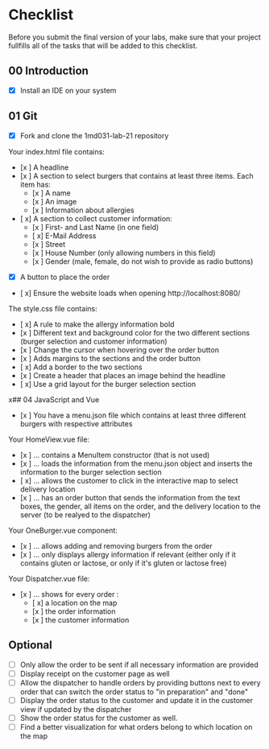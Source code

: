# Checklist

Before you submit the final version of your labs, make sure that your project fullfills all of the tasks that will be added to this checklist.

## 00 Introduction

- [x] Install an IDE on your system

## 01 Git

- [x] Fork and clone the 1md031-lab-21 repository

Your index.html file contains:
- [x ] A headline
- [x ] A section to select burgers that contains at least three items. Each item has:
    - [x ] A name
    - [x ] An image
    - [x ] Information about allergies 
- [ x] A section to collect customer information:
    - [x ] First- and Last Name (in one field)
    - [ x] E-Mail Address
    - [x ] Street
    - [x ] House Number (only allowing numbers in this field)
    - [x ] Gender (male, female, do not wish to provide as radio buttons)
- [x] A button to place the order
- [ x] Ensure the website loads when opening http://localhost:8080/


The style.css file contains:
- [ x] A rule to make the allergy information bold
- [x ] Different text and background color for the two different sections (burger selection and customer information)
- [x ] Change the cursor when hovering over the order button
- [x ] Adds margins to the sections and the order button
- [ x] Add a border to the two sections
- [x ] Create a header that places an image behind the headline
- [ x] Use a grid layout for the burger selection section

x## 04 JavaScript and Vue

- [x ] You have a menu.json file which contains at least three different burgers with respective attributes

Your HomeView.vue file:
- [x ] ... contains a MenuItem constructor (that is not used)
- [x ] ... loads the information from the menu.json object and inserts the information to the burger selection section
- [ x] ... allows the customer to click in the interactive map to select delivery location
- [x ] ... has an order button that sends the information from the text boxes, the gender, all items on the order, and the delivery location to the server (to be realyed to the dispatcher)

Your OneBurger.vue component:
- [x ] ... allows adding and removing burgers from the order
- [x ] ... only displays allergy information if relevant (either only if it contains gluten or lactose, or only if it's gluten or lactose free)

Your Dispatcher.vue file:
- [x ] ... shows for every order :
    - [ x] a location on the map
    - [x ] the order information
    - [x ] the customer information

## Optional
- [ ] Only allow the order to be sent if all necessary information are provided
- [ ] Display receipt on the customer page as well
- [ ] Allow the dispatcher to handle orders by providing buttons next to every order that can switch the order status to "in preparation" and "done"
- [ ] Display the order status to the customer and update it in the customer view if updated by the dispatcher
- [ ] Show the order status for the customer as well.
- [ ] Find a better visualization for what orders belong to which location on the map
